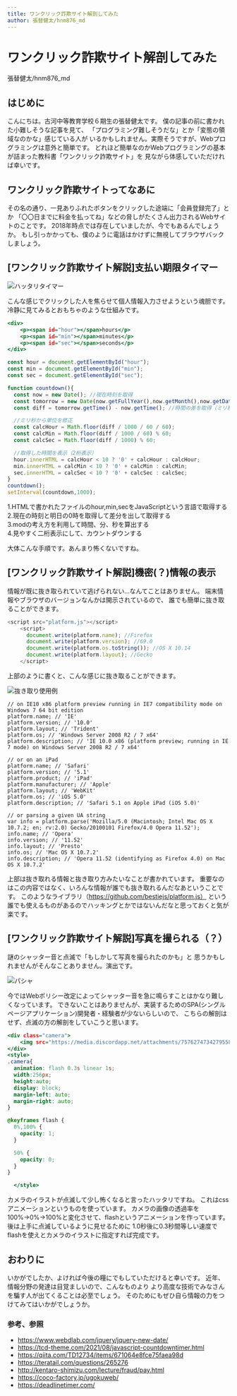 ```yaml
---
title: ワンクリック詐欺サイト解剖してみた
author: 張替健太/hnm876_md
---
```


# **ワンクリック詐欺サイト解剖してみた**

<span class="author">張替健太/hnm876_md</span>

## はじめに

こんにちは。古河中等教育学校６期生の張替健太です。
僕の記事の前に書かれた小難しそうな記事を見て、
「プログラミング難しそうだな」とか「変態の領域なのかな」感じている人が
いるかもしれません。実際そうですが、Webプログラミングは意外と簡単です。
どれほど簡単なのかWebプログラミングの基本が詰まった教科書「ワンクリック詐欺サイト」を
見ながら体感していただければ幸いです。

## ワンクリック詐欺サイトってなあに

その名の通り、一見ありふれたボタンをクリックした途端に「会員登録完了」とか
「〇〇日までに料金を払ってね」などの脅しがたくさん出力されるWebサイトのことです。
2018年時点では存在していましたが、今でもあるんでしょうか。
もし引っかかっても、僕のように電話はかけずに無視してブラウザバックしましょう。

## [ワンクリック詐欺サイト解説]支払い期限タイマー

![ハッタリタイマー](./%E3%82%B9%E3%82%AF%E3%83%AA%E3%83%BC%E3%83%B3%E3%82%B7%E3%83%A7%E3%83%83%E3%83%88%202022-05-08%2018.15.20.png)

こんな感じでクリックした人を焦らせて個人情報入力させようという魂胆です。
冷静に見てみるとおもちゃのような仕組みです。


```html:index.html
<div>
    <p><span id="hour"></span>hours</p>
    <p><span id="min"></span>minutes</p>
    <p><span id="sec"></span>seconds</p>
</div>
```

```js:timer.js
const hour = document.getElementById("hour");
const min = document.getElementById("min");
const sec = document.getElementById("sec");

function countdown(){
  const now = new Date(); //現在時刻を取得
  const tomorrow = new Date(now.getFullYear(),now.getMonth(),now.getDate()+1); //明日の0:00を取得
  const diff = tomorrow.getTime() - now.getTime(); //時間の差を取得（ミリ秒）

  //ミリ秒から単位を修正
  const calcHour = Math.floor(diff / 1000 / 60 / 60);
  const calcMin = Math.floor(diff / 1000 / 60) % 60;
  const calcSec = Math.floor(diff / 1000) % 60;

  //取得した時間を表示（2桁表示）
  hour.innerHTML = calcHour < 10 ? '0' + calcHour : calcHour;
  min.innerHTML = calcMin < 10 ? '0' + calcMin : calcMin;
  sec.innerHTML = calcSec < 10 ? '0' + calcSec : calcSec;
}
countdown();
setInterval(countdown,1000);
```

1.HTMLで書かれたファイルのhour,min,secをJavaScriptという言語で取得する\
2.現在の時刻と明日の0時を取得して差分を出して取得する\
3.modの考え方を利用して時間、分、秒を算出する\
4.見やすく二桁表示にして、カウントダウンする

大体こんな手順です。あんまり怖くないですね。

## [ワンクリック詐欺サイト解説]機密(？)情報の表示

情報が既に抜き取られていて逃げられない…なんてことはありません。
端末情報やブラウザのバージョンなんかは開示されているので、
誰でも簡単に抜き取ることができます。

```js:kowakunaiyo~.js
<script src="platform.js"></script>
    <script>
      document.write(platform.name); //Firefox
      document.write(platform.version); //69.0
      document.write(platform.os.toString()); //OS X 10.14
      document.write(platform.layout); //Gecko
    </script>
```
上部のように書くと、こんな感じに抜き取ることができます。

![抜き取り使用例](./%E3%82%B9%E3%82%AF%E3%83%AA%E3%83%BC%E3%83%B3%E3%82%B7%E3%83%A7%E3%83%83%E3%83%88%202022-05-08%2018.22.28.png)

```
// on IE10 x86 platform preview running in IE7 compatibility mode on Windows 7 64 bit edition
platform.name; // 'IE'
platform.version; // '10.0'
platform.layout; // 'Trident'
platform.os; // 'Windows Server 2008 R2 / 7 x64'
platform.description; // 'IE 10.0 x86 (platform preview; running in IE 7 mode) on Windows Server 2008 R2 / 7 x64'

// or on an iPad
platform.name; // 'Safari'
platform.version; // '5.1'
platform.product; // 'iPad'
platform.manufacturer; // 'Apple'
platform.layout; // 'WebKit'
platform.os; // 'iOS 5.0'
platform.description; // 'Safari 5.1 on Apple iPad (iOS 5.0)'

// or parsing a given UA string
var info = platform.parse('Mozilla/5.0 (Macintosh; Intel Mac OS X 10.7.2; en; rv:2.0) Gecko/20100101 Firefox/4.0 Opera 11.52');
info.name; // 'Opera'
info.version; // '11.52'
info.layout; // 'Presto'
info.os; // 'Mac OS X 10.7.2'
info.description; // 'Opera 11.52 (identifying as Firefox 4.0) on Mac OS X 10.7.2'
```
上部は抜き取れる情報と抜き取り方みたいなことが書かれています。
重要なのはこの内容ではなく、いろんな情報が誰でも抜き取れるんだなあということです。
このようなライブラリ（https://github.com/bestiejs/platform.js） という誰でも使えるものがあるのでハッキングとかではないんだなと思っておくと気が楽です。

## [ワンクリック詐欺サイト解説]写真を撮られる（？）

謎のシャッター音と点滅で「もしかして写真を撮られたのかも」と
思うかもしれませんがそんなことありません。演出です。

![パシャ](./%E3%82%B9%E3%82%AF%E3%83%AA%E3%83%BC%E3%83%B3%E3%82%B7%E3%83%A7%E3%83%83%E3%83%88%202022-05-08%2018.24.40.png)

今ではWebポリシー改定によってシャッター音を急に鳴らすことはかなり難しくなっています。
できないことはありませんが、実装するためのSPA(シングルページアプリケーション)開発者・経験者が少ないらしいので、
こちらの解剖はせず、点滅の方の解剖をしていこうと思います。

```html:camera.html
<div class="camera">
    <img src="https://media.discordapp.net/attachments/757627473427955867/972334826436829184/7.png">
</div>
<style>
.camera{
  animation: flash 0.3s linear 1s;
  width:256px;
  height:auto;
  display: block;
  margin-left: auto;
  margin-right: auto;
}

@keyframes flash {
  0%,100% {
    opacity: 1;
  }

  50% {
    opacity: 0;
  }
}

  </style>
```

カメラのイラストが点滅して少し怖くなると言ったハッタリですね。
これはcssアニメーションというものを使っています。
カメラの画像の透過率を100%→0%→100%と変化させて、flashというアニメーションを作っています。
後は上手に点滅しているように見せるために
1.0秒後に0.3秒間等しい速度でflashを使えとカメラのイラストに指定すれば完成です。

## おわりに

いかがでしたか、よければ今後の糧にでもしていただけると幸いです。
近年、情報分野の発達は目覚ましいので、こんなものより
より高度な技術でみなさんを騙す人が出てくることは必至でしょう。
そのためにもぜひ自ら情報の力をつけてみてはいかがでしょうか。

### 参考、参照

- https://www.webdlab.com/jquery/jquery-new-date/
- https://tcd-theme.com/2021/08/javascript-countdowntimer.html
- https://qiita.com/TD12734/items/671064e8fce75faea98d
- https://teratail.com/questions/265276
- http://kentaro-shimizu.com/lecture/fraud/pay.html
- https://coco-factory.jp/ugokuweb/
- https://deadlinetimer.com/
